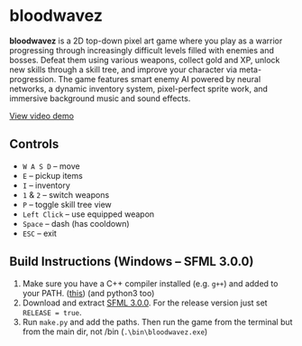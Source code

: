 # bloodwavez

**bloodwavez** is a 2D top-down pixel art game where you play as a warrior progressing through increasingly difficult levels filled with enemies and bosses. Defeat them using various weapons, collect gold and XP, unlock new skills through a skill tree, and improve your character via meta-progression. The game features smart enemy AI powered by neural networks, a dynamic inventory system, pixel-perfect sprite work, and immersive background music and sound effects.

[View video demo](https://drive.google.com/file/d/1cHuSf3AdqzctMaZXP4qXpxJKE00FMNnx/view?usp=sharing)

## Controls

- `W A S D` – move
- `E` – pickup items
- `I` – inventory
- `1` & `2` – switch weapons
- `P` – toggle skill tree view
- `Left Click` – use equipped weapon
- `Space` – dash (has cooldown)
- `ESC` – exit

## Build Instructions (Windows – SFML 3.0.0)

1. Make sure you have a C++ compiler installed (e.g. `g++`) and added to your PATH. ([this](https://github.com/brechtsanders/winlibs_mingw/releases/download/14.2.0posix-19.1.1-12.0.0-ucrt-r2/winlibs-x86_64-posix-seh-gcc-14.2.0-mingw-w64ucrt-12.0.0-r2.7z)) (and python3 too)
2. Download and extract [SFML 3.0.0](https://www.sfml-dev.org/download.php). For the release version just set `RELEASE = true`.
3. Run `make.py` and add the paths. Then run the game from the terminal but from the main dir, not /bin (`.\bin\bloodwavez.exe`)
